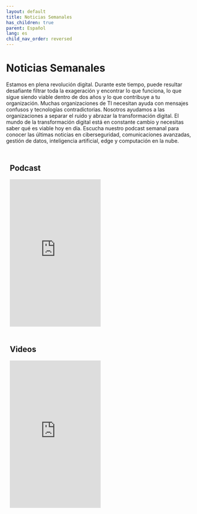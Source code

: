 ```yaml
---
layout: default
title: Noticias Semanales
has_children: true
parent: Español
lang: es
child_nav_order: reversed
---
```


# Noticias Semanales 

Estamos en plena revolución digital. Durante este tiempo, puede resultar desafiante filtrar toda la exageración y encontrar lo que funciona, lo que sigue siendo viable dentro de dos años y lo que contribuye a tu organización. Muchas organizaciones de TI necesitan ayuda con mensajes confusos y tecnologías contradictorias. Nosotros ayudamos a las organizaciones a separar el ruido y abrazar la transformación digital. El mundo de la transformación digital está en constante cambio y necesitas saber qué es viable hoy en día. Escucha nuestro podcast semanal para conocer las últimas noticias en ciberseguridad, comunicaciones avanzadas, gestión de datos, inteligencia artificial, edge y computación en la nube.

<style>
/* Create two equal columns that floats next to each other */
.column {
  float: left;
  width: 49%;
  padding: 10px;
}

/* Clear floats after the columns */
.row:after {
  content: "";
  display: table;
  clear: both;
}
</style>
<div class="row">
  <div class="column">
    <h2>Podcast</h2>
    <iframe width="100%" height="400" frameborder="no" scrolling="no" seamless src="https://share.transistor.fm/e/abrazando-lo-digital-esta-semana/playlist"></iframe>
  </div>
  <div class="column">
    <h2>Videos</h2>
    <iframe width="100%" height="400" src="https://www.youtube.com/embed/videoseries?list=PLWx6UKwM-GsDxTT_Nr-aRRUeW98xMIYCB" title="YouTube video player" frameborder="0" allow="accelerometer; autoplay; clipboard-write; encrypted-media; gyroscope; picture-in-picture; web-share" allowfullscreen></iframe>
  </div>
</div>

